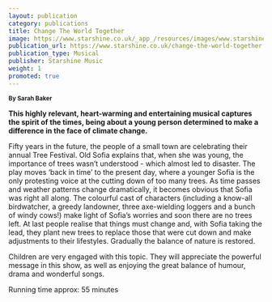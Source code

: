 ```yaml
---
layout: publication
category: publications
title: Change The World Together
image: https://www.starshine.co.uk/_app_/resources/images/www.starshine.co.uk/main/-hidden-product-category-images/all-year-round-primary-school-musicals-CTWT-3D-image---light-300x370.png
publication_url: https://www.starshine.co.uk/change-the-world-together
publication_type: Musical
publisher: Starshine Music
weight: 1
promoted: true
---
```


<small>**By Sarah Baker**</small>

**This highly relevant, heart-warming and entertaining musical captures the spirit of the times, being about a young person determined to make a difference in the face of climate change.**

Fifty years in the future, the people of a small town are celebrating their annual Tree Festival. Old Sofia explains that, when she was young, the importance of trees wasn’t understood - which almost led to disaster.  The play moves ‘back in time’ to the present day, where a younger Sofia is the only protesting voice at the cutting down of too many trees. As time passes and weather patterns change dramatically, it becomes obvious that Sofia was right all along. The colourful cast of characters (including a know-all birdwatcher, a greedy landowner, three axe-wielding loggers and a bunch of windy cows!) make light of Sofia’s worries and soon there are no trees left.  At last people realise that things must change and, with Sofia taking the lead, they plant new trees to replace those that were cut down and make adjustments to their lifestyles.  Gradually the balance of nature is restored. 

Children are very engaged with this topic.  They will appreciate the powerful message in this show, as well as enjoying the great balance of humour, drama and wonderful songs.

Running time approx: 55 minutes